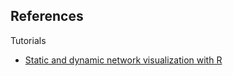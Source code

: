 ## References

Tutorials

* [Static and dynamic network visualization with R](http://kateto.net/network-visualization)
